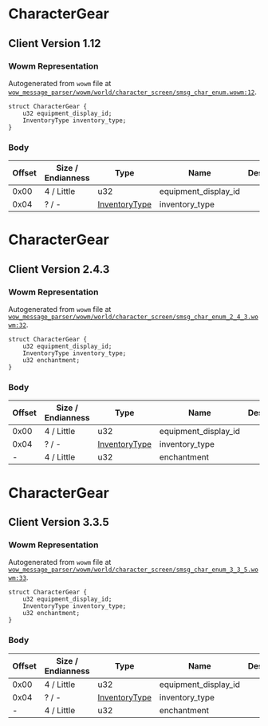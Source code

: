 # CharacterGear

## Client Version 1.12

### Wowm Representation

Autogenerated from `wowm` file at [`wow_message_parser/wowm/world/character_screen/smsg_char_enum.wowm:12`](https://github.com/gtker/wow_messages/tree/main/wow_message_parser/wowm/world/character_screen/smsg_char_enum.wowm#L12).
```rust,ignore
struct CharacterGear {
    u32 equipment_display_id;
    InventoryType inventory_type;
}
```
### Body

| Offset | Size / Endianness | Type | Name | Description | Comment |
| ------ | ----------------- | ---- | ---- | ----------- | ------- |
| 0x00 | 4 / Little | u32 | equipment_display_id |  |  |
| 0x04 | ? / - | [InventoryType](inventorytype.md) | inventory_type |  |  |

# CharacterGear

## Client Version 2.4.3

### Wowm Representation

Autogenerated from `wowm` file at [`wow_message_parser/wowm/world/character_screen/smsg_char_enum_2_4_3.wowm:32`](https://github.com/gtker/wow_messages/tree/main/wow_message_parser/wowm/world/character_screen/smsg_char_enum_2_4_3.wowm#L32).
```rust,ignore
struct CharacterGear {
    u32 equipment_display_id;
    InventoryType inventory_type;
    u32 enchantment;
}
```
### Body

| Offset | Size / Endianness | Type | Name | Description | Comment |
| ------ | ----------------- | ---- | ---- | ----------- | ------- |
| 0x00 | 4 / Little | u32 | equipment_display_id |  |  |
| 0x04 | ? / - | [InventoryType](inventorytype.md) | inventory_type |  |  |
| - | 4 / Little | u32 | enchantment |  |  |

# CharacterGear

## Client Version 3.3.5

### Wowm Representation

Autogenerated from `wowm` file at [`wow_message_parser/wowm/world/character_screen/smsg_char_enum_3_3_5.wowm:33`](https://github.com/gtker/wow_messages/tree/main/wow_message_parser/wowm/world/character_screen/smsg_char_enum_3_3_5.wowm#L33).
```rust,ignore
struct CharacterGear {
    u32 equipment_display_id;
    InventoryType inventory_type;
    u32 enchantment;
}
```
### Body

| Offset | Size / Endianness | Type | Name | Description | Comment |
| ------ | ----------------- | ---- | ---- | ----------- | ------- |
| 0x00 | 4 / Little | u32 | equipment_display_id |  |  |
| 0x04 | ? / - | [InventoryType](inventorytype.md) | inventory_type |  |  |
| - | 4 / Little | u32 | enchantment |  |  |

